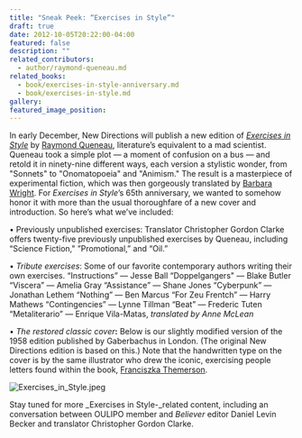```yaml
---
title: "Sneak Peek: “Exercises in Style”"
draft: true
date: 2012-10-05T20:22:00-04:00
featured: false
description: ""
related_contributors:
  - author/raymond-queneau.md
related_books:
  - book/exercises-in-style-anniversary.md
  - book/exercises-in-style.md
gallery:
featured_image_position: 
---
```


In early December, New Directions will publish a new edition of [_Exercises in Style_](http://ndbooks.com/book/exercises-in-style-anniversary) by [Raymond Queneau](http://ndbooks.com/author/raymond-queneau), literature’s equivalent to a mad scientist. Queneau took a simple plot — a moment of confusion on a bus — and retold it in ninety-nine different ways, each version a stylistic wonder, from "Sonnets" to "Onomatopoeia" and "Animism." The result is a masterpiece of experimental fiction, which was then gorgeously translated by [Barbara Wright](http://ndbooks.com/author/barbara-wright). For _Exercises in Style_’s 65th anniversary, we wanted to somehow honor it with more than the usual thoroughfare of a new cover and introduction. So here’s what we’ve included:

• Previously unpublished exercises: Translator Christopher Gordon Clarke offers twenty-five previously unpublished exercises by Queneau, including “Science Fiction," ”Promotional,” and “Oil.”

• _Tribute exercises_: Some of our favorite contemporary authors writing their own exercises.
“Instructions” — Jesse Ball
“Doppelgangers" — Blake Butler
“Viscera” — Amelia Gray
“Assistance” — Shane Jones
“Cyberpunk” — Jonathan Lethem
“Nothing” — Ben Marcus
“For Zeu Frentch” — Harry Mathews
“Contingencies” — Lynne Tillman
“Beat” — Frederic Tuten
“Metaliterario” — Enrique Vila-Matas, _translated by Anne McLean_

• _The restored classic cover_**:** Below is our slightly modified version of the 1958 edition published by Gaberbachus in London. (The original New Directions edition is based on this.) Note that the handwritten type on the cover is by the same illustrator who drew the iconic, exercising people letters found within the book, [Franciszka Themerson](http://en.wikipedia.org/wiki/Franciszka_Themerson).

![Exercises_in_Style.jpeg](https://www.ndbooks.com/images/covers/Exercises_in_Style.jpeg)

Stay tuned for more _Exercises in Style-_related content, including an conversation between OULIPO member and _Believer_ editor Daniel Levin Becker and translator Christopher Gordon Clarke.

